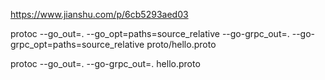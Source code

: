 https://www.jianshu.com/p/6cb5293aed03

protoc --go_out=. --go_opt=paths=source_relative --go-grpc_out=. --go-grpc_opt=paths=source_relative proto/hello.proto

protoc --go_out=.  --go-grpc_out=. hello.proto

